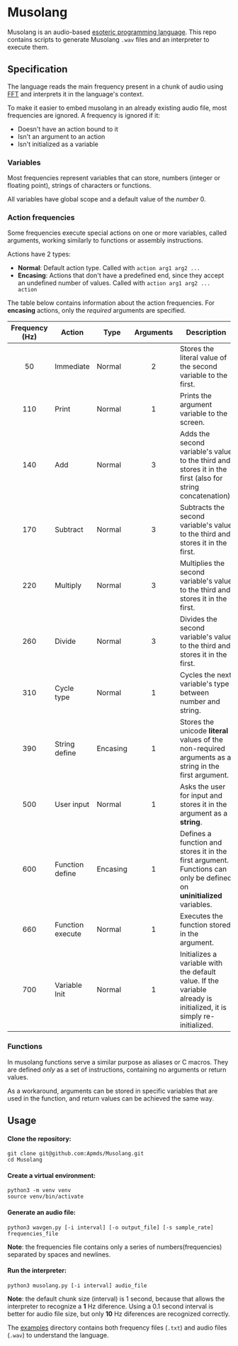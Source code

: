 # Musolang

Musolang is an audio-based [esoteric programming language](https://esolangs.org/wiki/Esoteric_programming_language). This repo contains scripts to generate Musolang ```.wav``` files and an interpreter to execute them.

## Specification

The language reads the main frequency present in a chunk of audio using [FFT](https://en.wikipedia.org/wiki/Fast_Fourier_transform) and interprets it in the language's context.

To make it easier to embed musolang in an already existing audio file, most frequencies are ignored.
A frequency is ignored if it:
- Doesn't have an action bound to it
- Isn't an argument to an action
- Isn't initialized as a variable

### Variables

Most frequencies represent variables that can store, numbers (integer or floating point), strings of characters or functions.

All variables have global scope and a default value of the *number* 0.

### Action frequencies

Some frequencies execute special actions on one or more variables, called arguments, working similarly to functions or assembly instructions.

Actions have 2 types:
- **Normal**: Default action type. Called with ```action arg1 arg2 ...```
- **Encasing**: Actions that don't have a predefined end, since they accept an undefined number of values. Called with ```action arg1 arg2 ... action```

The table below contains information about the action frequencies. For **encasing** actions, only the *required* arguments are specified.

| Frequency (Hz) | Action           | Type     | Arguments | Description |
| :------------: | ---------------- | -------- | :-------: | ----------- |
| 50             | Immediate        | Normal   | 2         | Stores the literal value of the second variable to the first.
| 110            | Print            | Normal   | 1         | Prints the argument variable to the screen.
| 140            | Add              | Normal   | 3         | Adds the second variable's value to the third and stores it in the first (also for string concatenation).
| 170            | Subtract         | Normal   | 3         | Subtracts the second variable's value to the third and stores it in the first.
| 220            | Multiply         | Normal   | 3         | Multiplies the second variable's value to the third and stores it in the first.
| 260            | Divide           | Normal   | 3         | Divides the second variable's value to the third and stores it in the first.
| 310            | Cycle type       | Normal   | 1         | Cycles the next variable's type between number and string.
| 390            | String define    | Encasing | 1         | Stores the unicode **literal** values of the non-required arguments as a string in the first argument.
| 500            | User input       | Normal   | 1         | Asks the user for input and stores it in the argument as a **string**.
| 600            | Function define  | Encasing | 1         | Defines a function  and stores it in the first argument. Functions can only be defined on **uninitialized** variables.
| 660            | Function execute | Normal   | 1         | Executes the function stored in the argument.
| 700            | Variable Init    | Normal   | 1         | Initializes a variable with the default value. If the variable already is initialized, it is simply re-initialized.

### Functions

In musolang functions serve a similar purpose as aliases or C macros. They are defined *only* as a set of instructions, containing no arguments or return values.

As a workaround, arguments can be stored in specific variables that are used in the function, and return values can be achieved the same way.

## Usage

#### Clone the repository:
```
git clone git@github.com:Apmds/Musolang.git
cd Musolang
```

#### Create a virtual environment:
```
python3 -m venv venv
source venv/bin/activate
```

#### Generate an audio file:
```
python3 wavgen.py [-i interval] [-o output_file] [-s sample_rate] frequencies_file
```
**Note**: the frequencies file contains only a series of numbers(frequencies) separated by spaces and newlines.


#### Run the interpreter:
```
python3 musolang.py [-i interval] audio_file
```

**Note**: the default chunk size (interval) is 1 second, because that allows the interpreter to recognize a **1** Hz diference. Using a 0.1 second interval is better for audio file size, but only **10** Hz diferences are recognized correctly.

The [examples](examples/) directory contains both frequency files (```.txt```) and audio files (```.wav```) to understand the language.